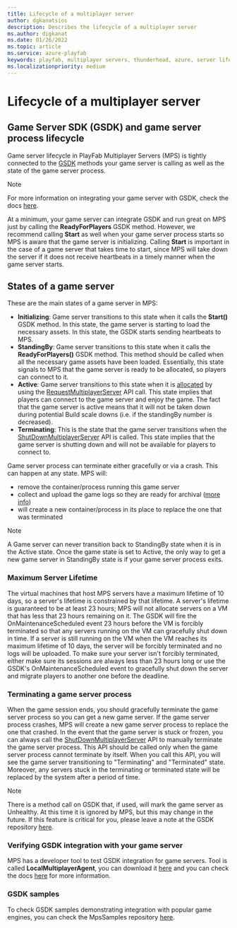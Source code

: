 ```yaml
---
title: Lifecycle of a multiplayer server 
author: dgkanatsios
description: Describes the lifecycle of a multiplayer server
ms.author: digkanat
ms.date: 01/26/2022
ms.topic: article
ms.service: azure-playfab
keywords: playfab, multiplayer servers, thunderhead, azure, server lifecycle, regions, mps, gsdk
ms.localizationpriority: medium
---
```


# Lifecycle of a multiplayer server

## Game Server SDK (GSDK) and game server process lifecycle

Game server lifecycle in PlayFab Multiplayer Servers (MPS) is tightly connected to the [GSDK](https://github.com/PlayFab/gsdk) methods your game server is calling as well as the state of the game server process.

> [!NOTE]
> For more information on integrating your game server with GSDK, check the docs [here](integrating-game-servers-with-gsdk.md).

At a minimum, your game server can integrate GSDK and run great on MPS just by calling the **ReadyForPlayers** GSDK method. However, we recommend calling **Start** as well when your game server process starts so MPS is aware that the game server is initializing. Calling **Start** is important in the case of a game server that takes time to start, since MPS will take down the server if it does not receive heartbeats in a timely manner when the game server starts.

## States of a game server

These are the main states of a game server in MPS:

- **Initializing**: Game server transitions to this state when it calls the **Start()** GSDK method. In this state, the game server is starting to load the necessary assets. In this state, the GSDK starts sending heartbeats to MPS.
- **StandingBy**: Game server transitions to this state when it calls the **ReadyForPlayers()** GSDK method. This method should be called when all the necessary game assets have been loaded. Essentially, this state signals to MPS that the game server is ready to be allocated, so players can connect to it.
- **Active**: Game server transitions to this state when it is [allocated](allocating-game-servers-and-configuring-vs-debugging-tools.md) by using the [RequestMultiplayerServer](xref:titleid.playfabapi.com.multiplayer.multiplayerserver.requestmultiplayerserver) API call. This state implies that players can connect to the game server and enjoy the game. The fact that the game server is active means that it will not be taken down during potential Build scale downs (i.e. if the standingBy number is decreased).
- **Terminating**: This is the state that the game server transitions when the [ShutDownMultiplayerServer](xref:titleid.playfabapi.com.multiplayer.multiplayerserver.shutdownmultiplayerserver) API is called. This state implies that the game server is shutting down and will not be available for players to connect to.

Game server process can terminate either gracefully or via a crash. This can happen at any state. MPS will:

- remove the container/process running this game server
- collect and upload the game logs so they are ready for archival ([more info](archiving-and-retrieving-multiplayer-server-logs.md))
- will create a new container/process in its place to replace the one that was terminated

> [!NOTE]
> A Game server can never transition back to StandingBy state when it is in the Active state. Once the game state is set to Active, the only way to get a new game server in StandingBy state is if your game server process exits.

### Maximum Server Lifetime

The virtual machines that host MPS servers have a maximum lifetime of 10 days, so a server's lifetime is constrained by that lifetime. A server's lifetime is guaranteed to be at least 23 hours; MPS will not allocate servers on a VM that has less that 23 hours remaining on it. The GSDK will fire the OnMaintenanceScheduled event 23 hours before the VM is forcibly terminated so that any servers running on the VM can gracefully shut down in time. If a server is still running on the VM when the VM reaches its maximum lifetime of 10 days, the server will be forcibly terminated and no logs will be uploaded. To make sure your server isn't forcibly terminated, either make sure its sessions are always less than 23 hours long or use the GSDK's OnMaintenanceScheduled event to gracefully shut down the server and migrate players to another one before the deadline.

### Terminating a game server process

When the game session ends, you should gracefully terminate the game server process so you can get a new game server. If the game server process crashes, MPS will create a new game server process to replace the one that crashed. In the event that the game server is stuck or frozen, you can always call the [ShutDownMultiplayerServer](xref:titleid.playfabapi.com.multiplayer.multiplayerserver.shutdownmultiplayerserver) API to manually terminate the game server process. This API should be called only when the game server process cannot terminate by itself. When you call this API, you will see the game server transitioning to "Terminating" and "Terminated" state. Moreover, any servers stuck in the terminating or terminated state will be replaced by the system after a period of time.

> [!NOTE]
> There is a method call on GSDK that, if used, will mark the game server as Unhealthy. At this time it is ignored by MPS, but this may change in the future. If this feature is critical for you, please leave a note at the GSDK repository [here](https://github.com/PlayFab/gsdk/issues).

### Verifying GSDK integration with your game server

MPS has a developer tool to test GSDK integration for game servers. Tool is called **LocalMultiplayerAgent**, you can download it [here](https://github.com/PlayFab/MpsAgent) and you can check the docs [here](locally-debugging-game-servers-and-integration-with-playfab.md) for more information.

### GSDK samples

To check GSDK samples demonstrating integration with popular game engines, you can check the MpsSamples repository [here](https://github.com/PlayFab/MpsSamples).
